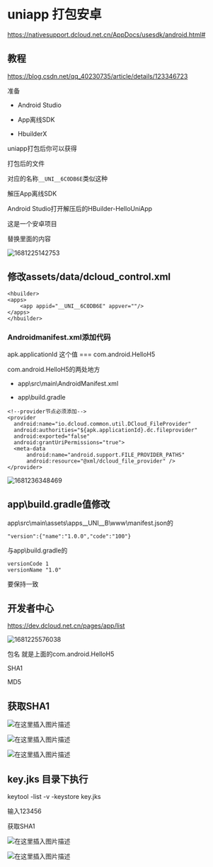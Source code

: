 

# uniapp 打包安卓

https://nativesupport.dcloud.net.cn/AppDocs/usesdk/android.html#

## 教程

https://blog.csdn.net/qq_40230735/article/details/123346723



准备

- Android Studio

- App离线SDK

- HbuilderX

uniapp打包后你可以获得

 打包后的文件

对应的名称`__UNI__6C0DB6E`类似这种



解压App离线SDK

Android Studio打开解压后的HBuilder-HelloUniApp

这是一个安卓项目

替换里面的内容

![1681225142753](C:/Users/admin/AppData/Roaming/Typora/typora-user-images/1681225142753.png)





## 修改assets/data/dcloud_control.xml

```
<hbuilder>
<apps>
    <app appid="__UNI__6C0DB6E" appver=""/>
</apps>
</hbuilder>
```





### Androidmanifest.xml添加代码

apk.applicationId 这个值 === com.android.HelloH5

com.android.HelloH5的两处地方

- app\src\main\AndroidManifest.xml

- app\build.gradle

```
<!--provider节点必须添加-->
<provider
  android:name="io.dcloud.common.util.DCloud_FileProvider"
  android:authorities="${apk.applicationId}.dc.fileprovider"
  android:exported="false"
  android:grantUriPermissions="true">
  <meta-data
      android:name="android.support.FILE_PROVIDER_PATHS"
      android:resource="@xml/dcloud_file_provider" />
</provider>

```

![1681236348469](C:/Users/admin/AppData/Roaming/Typora/typora-user-images/1681236348469.png)



## app\build.gradle值修改

app\src\main\assets\apps\__UNI__B\www\manifest.json的

```
"version":{"name":"1.0.0","code":"100"}
```

与app\build.gradle的 

```
versionCode 1
versionName "1.0"
```

要保持一致

## 开发者中心

https://dev.dcloud.net.cn/pages/app/list

![1681225576038](C:/Users/admin/AppData/Roaming/Typora/typora-user-images/1681225576038.png)

包名  就是上面的com.android.HelloH5

SHA1 

MD5





## 获取SHA1 

 ![在这里插入图片描述](https://img-blog.csdnimg.cn/f8a2192843d149e6946eac82c1fab8bd.png?x-oss-process=image/watermark,type_d3F5LXplbmhlaQ,shadow_50,text_Q1NETiBAQW1vZG9ybw==,size_20,color_FFFFFF,t_70,g_se,x_16#pic_center)



 ![在这里插入图片描述](https://img-blog.csdnimg.cn/7a06837a3a7e41a48728f918447ea450.png?x-oss-process=image/watermark,type_d3F5LXplbmhlaQ,shadow_50,text_Q1NETiBAQW1vZG9ybw==,size_20,color_FFFFFF,t_70,g_se,x_16#pic_center)



 ![在这里插入图片描述](https://img-blog.csdnimg.cn/488ac81d6d874c5ab828c423cb69b0c7.png?x-oss-process=image/watermark,type_d3F5LXplbmhlaQ,shadow_50,text_Q1NETiBAQW1vZG9ybw==,size_20,color_FFFFFF,t_70,g_se,x_16#pic_center)



## key.jks   目录下执行

 keytool -list -v -keystore key.jks    

输入123456

获取SHA1

 ![在这里插入图片描述](https://img-blog.csdnimg.cn/48159ede962b40b7afceca9b428203d5.png?x-oss-process=image/watermark,type_d3F5LXplbmhlaQ,shadow_50,text_Q1NETiBAQW1vZG9ybw==,size_20,color_FFFFFF,t_70,g_se,x_16#pic_center) 





 ![在这里插入图片描述](https://img-blog.csdnimg.cn/29d4e945bc4e4b3ea3acecedf06c5574.png?x-oss-process=image/watermark,type_d3F5LXplbmhlaQ,shadow_50,text_Q1NETiBAQW1vZG9ybw==,size_20,color_FFFFFF,t_70,g_se,x_16#pic_center) 